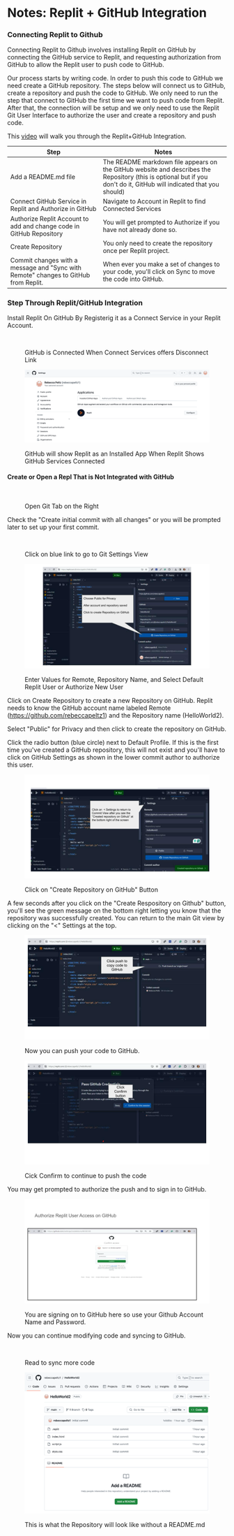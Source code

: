 # Notes: Replit + GitHub Integration

### Connecting Replit to Github

Connecting Replit to Github involves installing Replit on GitHub by connecting the GitHub service to Replit, and requesting authorization from GitHub to allow the Replit user to push code to GitHub. &#x20;

Our process starts by writing code.  In order to push this code to GitHub we need create a GitHub repository.  The steps below will connect us to GitHub, create a repository and push the code to GitHub.  We only need to run the step that connect to GitHub the first time we want to push code from Replit.  After that, the connection will be setup and we only need to use the Replit Git User Interface to  authorize the user and create a repository and push code.

This [video](https://youtu.be/iKlMfhc9RJU?si=wkdcFoi85qjTZiIx) will walk you through the Replit+GitHub Integration.



<table><thead><tr><th width="271">Step</th><th width="405">Notes</th></tr></thead><tbody><tr><td>Add a README.md file</td><td>The README markdown file appears on the GitHub website and describes the Repository (this is optional but if you don't do it, GitHub will indicated that you should)</td></tr><tr><td>Connect GitHub Service in Replit and Authorize in GitHub</td><td>Navigate to Account in Replit to find Connected Services</td></tr><tr><td>Authorize Replit Account to add and change code in GitHub Repository</td><td>You will get prompted to Authorize if you have not already done so.</td></tr><tr><td>Create Repository</td><td>You only need to create the repository once per Replit project.</td></tr><tr><td>Commit changes with a message and "Sync with Remote" changes to GitHub from Replit.</td><td>When ever you make a set of changes to your code, you'll click on Sync to move the code into GitHub.</td></tr></tbody></table>



### Step Through Replit/GitHub Integration

Install Replit On GitHub By Registerig it as a Connect Service in your Replit Account.

<figure><img src="https://lh7-us.googleusercontent.com/T0aATqVHHa7x4FiqgTUT7OYpWHQn9ejr3fUeLIMhSRt5fYISoT5xjNnqeUAOd6OuDSB_WaCkitsCfyFlgQTFbJQ9KKrXUqN0N_DQlTK9mCutLIPGKhrAm_5WfcWM0HQ8_E0FDGQdWPftKRntP8G7qSeuYg=nw" alt=""><figcaption><p>GitHub is Connected When Connect Services offers Disconnect Link</p></figcaption></figure>

<figure><img src="../.gitbook/assets/image (2) (1) (1) (1) (1) (1) (1) (1) (1) (1).png" alt=""><figcaption><p>GitHub will show Replit as an Installed App When Replit Shows GitHub Services Connected</p></figcaption></figure>

#### Create or Open a Repl That is Not Integrated with GitHub&#x20;

<figure><img src="https://lh7-us.googleusercontent.com/6awpe8AEtWEsGQATZkSSUbItIv-86mppzDvuK9ZL50fsPJiTgTkDB961QhSMRveNRrM9J4SLZ_dOGN-4a4O3qVyTHABOJulpavexxxSs_etuwJ_var0lOmBYKYT12fB0inuTWtofGjR5UoKkJ9b007xvBA=nw" alt=""><figcaption><p>Open Git Tab on the Right</p></figcaption></figure>

Check the "Create initial commit with all changes" or you will be prompted later to set up your first commit.

<figure><img src="https://lh7-us.googleusercontent.com/GthiP9vhMdXyTBMiyLfGOghiHwZgRozjBvwDyxjSwlv0rzDmjL0B19YlhfGTACc8KFaA1sqqsiviooMjKQqw_4RsS8UZ6-d5LbPdt6VnUcRlfrOYDSFF7xyGxG5vaoCQGTiVlDT1kFWmK_0TxrPavL7zNA=nw" alt=""><figcaption><p>Click on blue link to go to Git Settings View</p></figcaption></figure>

<div data-full-width="true">

<figure><img src="../.gitbook/assets/image (1) (1) (1) (1) (1) (1) (1) (1) (1) (1) (1) (1) (1) (1) (1) (1) (1) (1) (1) (1) (1).png" alt=""><figcaption><p>Enter Values for Remote, Repository Name, and Select Default Replit User or Authorize New User</p></figcaption></figure>

</div>

Click on Create Repository to create a new Repository on GitHub.  Replit needs to know the GitHub account name labeled Remote (https://github.com/rebeccapeltz1) and the Repository name (HelloWorld2). &#x20;

Select "Public" for Privacy and then click to create the repository on GitHub.

&#x20;Click the radio button (blue circle) next to Default Profile.  If this is the first time you've created a GitHub repository, this will not exist and you'll have to click on GitHub Settings as shown in the lower commit author to authorize this user.

&#x20;

<figure><img src="../.gitbook/assets/image (3) (1) (1) (1) (1) (1) (1).png" alt=""><figcaption><p>Click on "Create Repository on GitHub" Button</p></figcaption></figure>

A few seconds after you click on the "Create Respository on Github" button, you'll see the green message on the bottom right letting you know that the repository was successfully created.  You can return to the main Git view by clicking on the "<" Settings at the top.



<figure><img src="../.gitbook/assets/image (4) (1) (1) (1).png" alt=""><figcaption><p>Now you can push your code to GitHub.</p></figcaption></figure>

<figure><img src="../.gitbook/assets/image (5) (1) (1).png" alt=""><figcaption><p>Cick Confirm to continue to push the code</p></figcaption></figure>

You may get prompted to authorize the push and to sign in to GitHub.

<figure><img src="../.gitbook/assets/image (6) (1).png" alt=""><figcaption><p>You are signing on to GitHub here so use your Github Account Name and Password.</p></figcaption></figure>

Now you can continue modifying code and syncing to GitHub.

<figure><img src="https://lh7-us.googleusercontent.com/3LuvqWEQtznofTi7tgst5SgWkilAtfsYryekaEte_i-sX3Ej_9IZZZ0TPHbyTXqTe5_k8F7fzboH4e7M57qNpruQznCM4FmQSlxbgHAtMOxspxrVRaEf0pderzM6iGo9LnA9Tdc0w_lB7CiZGSxXtEFZyA=nw" alt=""><figcaption><p>Read to sync more code</p></figcaption></figure>

<figure><img src="../.gitbook/assets/image (7) (1).png" alt=""><figcaption><p>This is what the Repository will look like without a README.md</p></figcaption></figure>
